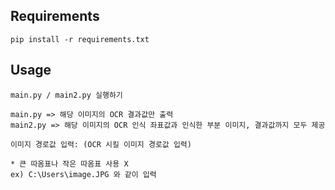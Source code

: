 ## Requirements

```
pip install -r requirements.txt
```


## Usage

```
main.py / main2.py 실행하기

main.py => 해당 이미지의 OCR 결과값만 출력
main2.py => 해당 이미지의 OCR 인식 좌표값과 인식한 부분 이미지, 결과값까지 모두 제공
```

```
이미지 경로값 입력: (OCR 시킬 이미지 경로값 입력)

* 큰 따옴표나 작은 따옴표 사용 X
ex) C:\Users\image.JPG 와 같이 입력
```

